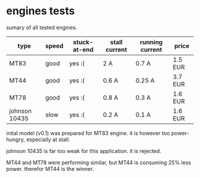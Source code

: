 # engines tests

sumary of all tested engines.

| type          | speed | stuck-at-end | stall current | running current | price   |
|---------------|-------|--------------|---------------|-----------------|---------|
| MT83          | good  | yes :(       | 2 A           | 0.7 A           | 1.5 EUR |
| MT44          | good  | yes :(       | 0.6 A         | 0.25 A          | 3.7 EUR |
| MT78          | good  | yes :(       | 0.8 A         | 0.3 A           | 1.6 EUR |
| johnson 10435 | slow  | yes :(       | 0.2 A         | 0.1 A           | 1.6 EUR |

inital model (v0.1) was prepared for MT83 engine.
it is however too power-hungry, especially at stall.

johnson 10435 is far too weak for this application.
it is rejected.

MT44 and MT78 were performing similar, but MT44 is consuming 25% less power.
therefor MT44 is the winner.
